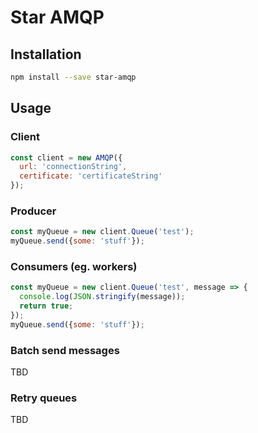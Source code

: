 # Star AMQP

## Installation
```sh
npm install --save star-amqp
```

## Usage

### Client
```js
const client = new AMQP({
  url: 'connectionString',
  certificate: 'certificateString'
});
```

### Producer
```js
const myQueue = new client.Queue('test');
myQueue.send({some: 'stuff'});
```

### Consumers (eg. workers)
```js
const myQueue = new client.Queue('test', message => {
  console.log(JSON.stringify(message));
  return true;
});
myQueue.send({some: 'stuff'});
```

### Batch send messages
TBD

### Retry queues
TBD

